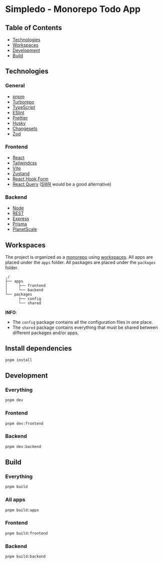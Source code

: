 # Simpledo - Monorepo Todo App

## Table of Contents

- [Technologies](#technologies)
- [Workspaces](#workspaces)
- [Development](#development)
- [Build](#build)

## Technologies

### General
- [pnpm](https://pnpm.io/)
- [Turborepo](https://turbo.build/)
- [TypeScript](https://www.typescriptlang.org/)
- [ESlint](https://eslint.org/)
- [Prettier](https://prettier.io/)
- [Husky](https://typicode.github.io/husky)
- [Changesets](https://github.com/changesets/changesets)
- [Zod](https://zod.dev/)

<!-- ### Testing (No tests for this app)
- [Jest](https://jestjs.io/) ([Vitest](https://vitest.dev/) would be a good alternative)
- [React Testing Library](https://testing-library.com/docs/react-testing-library/intro/)
- [Cypress](https://www.cypress.io/)
- [Storybook](https://storybook.js.org/) -->

### Frontend
- [React](https://reactjs.org/)
- [Tailwindcss](https://tailwindcss.com/)
- [Vite](https://vitejs.dev/)
- [Zustand](https://github.com/pmndrs/zustand/)
- [React Hook Form](https://react-hook-form.com/)
- [React Query](https://react-query-v3.tanstack.com/) ([SWR](https://swr.vercel.app/) would be a good alternative)

### Backend
- [Node](https://nodejs.org/en/)
- [REST](https://restfulapi.net/)
- [Express](https://expressjs.com/)
- [Prisma](https://www.prisma.io/)
- [PlanetScale](https://planetscale.com/)

## Workspaces

The project is organized as a [monorepo](https://monorepo.tools/) using [workspaces](https://pnpm.io/workspaces). All apps are placed under the `apps` folder. All packages are placed under the `packages` folder.

```
./
├── apps
│     ├── frontend
│     └── backend
└── packages
      ├── config
      └── shared
```

**INFO**: 
- The `config` package contains all the configuration files in one place.
- The `shared` package contains everything that must be shared between different packages and/or apps.

## Install dependencies
```sh
pnpm install
```

## Development

### Everything
```sh
pnpm dev
```

### Frontend
```sh
pnpm dev:frontend
```

### Backend
```sh
pnpm dev:backend
```


## Build

### Everything
```sh
pnpm build
```

### All apps
```sh
pnpm build:apps
```

### Frontend
```sh
pnpm build:frontend
```


### Backend
```sh
pnpm build:backend
```
